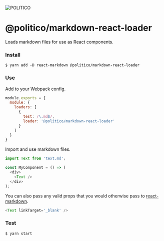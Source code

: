 ![POLITICO](https://rawgithub.com/The-Politico/src/master/images/logo/badge.png)

# @politico/markdown-react-loader

Loads markdown files for use as React components.

### Install

```
$ yarn add -D react-markdown @politico/markdown-react-loader
```

### Use

Add to your Webpack config.

```javascript
module.exports = {
  module: {
    loaders: [
      {
        test: /\.md$/,
        loader: '@politico/markdown-react-loader'
      }
    ]
  }
}
```

Import and use markdown files.

```javascript
import Text from 'text.md';

const MyComponent = () => (
  <div>
    <Text />
  </div>
);
```

You can also pass any valid props that you would otherwise pass to [react-markdown](https://github.com/rexxars/react-markdown#options).

```javascript
<Text linkTarget='_blank' />
```

### Test

```
$ yarn start
```
